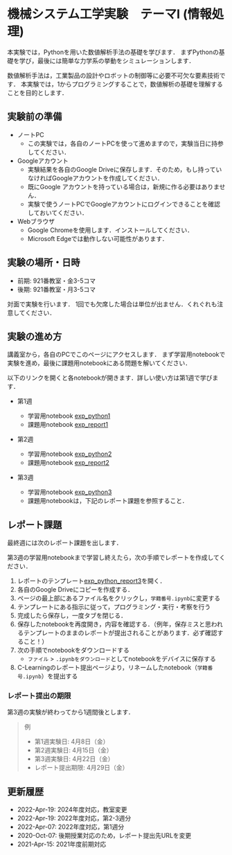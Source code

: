# 機械システム工学実験　テーマI (情報処理)


本実験では，Pythonを用いた数値解析手法の基礎を学びます．
まずPythonの基礎を学び，最後には簡単な力学系の挙動をシミュレーションします．

数値解析手法は，工業製品の設計やロボットの制御等に必要不可欠な要素技術です．
本実験では，1からプログラミングすることで，数値解析の基礎を理解することを目的とします．


## 実験前の準備

- ノートPC
    - この実験では，各自のノートPCを使って進めますので，実験当日に持参してください．
- Googleアカウント
    - 実験結果を各自のGoogle Driveに保存します．そのため，もし持っていなければGoogleアカウントを作成してください．
    - 既にGoogle アカウントを持っている場合は，新規に作る必要はありません．
    - 実験で使うノートPCでGoogleアカウントにログインできることを確認しておいてください．
- Webブラウザ
    - Google Chromeを使用します．インストールしてください．
    - Microsoft Edgeでは動作しない可能性があります．


## 実験の場所・日時

- 前期: 921番教室・金3-5コマ
- 後期: 921番教室・月3-5コマ

対面で実験を行います．
1回でも欠席した場合は単位が出ません．くれぐれも注意してください．


## 実験の進め方

講義室から，各自のPCでこのページにアクセスします．
まず学習用notebookで実験を進め，最後に課題用notebookにある問題を解いてください．

以下のリンクを開くと各notebookが開きます．詳しい使い方は第1週で学びます．

- 第1週
    - 学習用notebook [exp_python1](https://colab.research.google.com/github/yyamnk/numerical-methods-py3/blob/master/exp_python1.ipynb)
    - 課題用notebook [exp_report1](https://colab.research.google.com/github/yyamnk/numerical-methods-py3/blob/master/exp_report1.ipynb)

- 第2週
    - 学習用notebook [exp_python2](https://colab.research.google.com/github/yyamnk/numerical-methods-py3/blob/master/exp_python2.ipynb)
    - 課題用notebook [exp_report2](https://colab.research.google.com/github/yyamnk/numerical-methods-py3/blob/master/exp_report2.ipynb)

- 第3週
    - 学習用notebook [exp_python3](https://colab.research.google.com/github/yyamnk/numerical-methods-py3/blob/master/exp_python3.ipynb)
    - 課題用notebookは，下記のレポート課題を参照すること．


## レポート課題

最終週には次のレポート課題を出します．

第3週の学習用notebookまで学習し終えたら，次の手順でレポートを作成してください．
1. レポートのテンプレート[exp_python_report3](https://colab.research.google.com/github/yyamnk/numerical-methods-py3/blob/master/exp_report3.ipynb)を開く．
2. 各自のGoogle Driveにコピーを作成する．
3. ページの最上部にあるファイル名をクリックし，`学籍番号.ipynb`に変更する
4. テンプレートにある指示に従って，プログラミング・実行・考察を行う
5. 完成したら保存し，一度タブを閉じる．
6. 保存したnotebookを再度開き，内容を確認する．（例年，保存ミスと思われるテンプレートのままのレポートが提出されることがあります．必ず確認すること！）
7. 次の手順でnotebookをダウンロードする
    - `ファイル` > `.ipynbをダウンロード`としてnotebookをデバイスに保存する
    <!--
    - スマホの場合
        - `ファイル` > `ドライブで探す`として，Google Drive上のnotebook一覧を開く
        - `学籍番号.ipynb`の右側にあるメニュー （縦3点リーダー, ︙）> ダウンロード としてnotebookをデバイスに保存する
    -->
8. C-Learningのレポート提出ページより，リネームしたnotebook（`学籍番号.ipynb`）を提出する

### レポート提出の期限

第3週の実験が終わってから1週間後とします．

> 例
> - 第1週実験日: 4月8日（金）
> - 第2週実験日: 4月15日（金）
> - 第3週実験日: 4月22日（金）
> - レポート提出期限: 4月29日（金）


## 更新履歴

- 2022-Apr-19: 2024年度対応，教室変更
- 2022-Apr-19: 2022年度対応，第2-3週分
- 2022-Apr-07: 2022年度対応，第1週分
- 2020-Oct-07: 後期授業対応のため，レポート提出先URLを変更
- 2021-Apr-15: 2021年度前期対応
